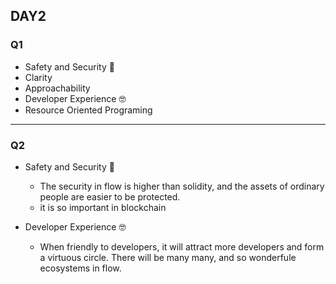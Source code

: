 ## DAY2

### Q1
- Safety and Security 🎁
- Clarity
- Approachability
- Developer Experience 🤓
- Resource Oriented Programing 

---

### Q2
- Safety and Security 🎁
    - The security in flow is higher than solidity, and the assets of ordinary people are easier to be protected.
    - it is so important in blockchain

- Developer Experience 🤓
    - When friendly to developers, it will attract more developers and form a virtuous circle. There will be many many, and so wonderfule ecosystems in flow.
